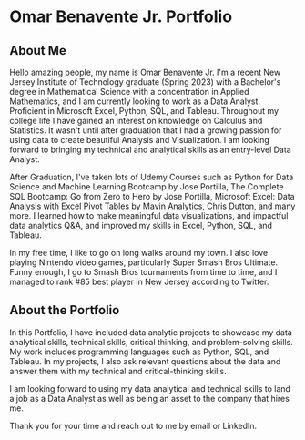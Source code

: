 # Omar Benavente Jr. Portfolio

## About Me

Hello amazing people, my name is Omar Benavente Jr. I'm a recent New Jersey Institute of Technology graduate (Spring 2023) with a Bachelor's degree in Mathematical Science with a concentration in Applied Mathematics, and I am currently looking to work as a Data Analyst. Proficient in Microsoft Excel, Python, SQL, and Tableau. Throughout my college life I have gained an interest on knowledge on Calculus and Statistics. It wasn't until after graduation that I had a growing passion for using data to create beautiful Analysis and Visualization. I am looking forward to bringing my technical and analytical skills as an entry-level Data Analyst.

After Graduation, I've taken lots of Udemy Courses such as Python for Data Science and Machine Learning Bootcamp by Jose Portilla, The Complete SQL Bootcamp: Go from Zero to Hero by Jose Portilla, Microsoft Excel: Data Analysis with Excel Pivot Tables by Mavin Analytics, Chris Dutton, and many more. I learned how to make meaningful data visualizations, and impactful data analytics Q&A, and improved my skills in Excel, Python, SQL, and Tableau.

In my free time, I like to go on long walks around my town.  I also love playing Nintendo video games, particularly Super Smash Bros Ultimate.  Funny enough, I go to Smash Bros tournaments from time to time, and I managed to rank #85 best player in New Jersey according to Twitter. 

## About the Portfolio

In this Portfolio, I have included data analytic projects to showcase my data analytical skills, technical skills, critical thinking, and problem-solving skills. My work includes programming languages such as Python, SQL, and Tableau. In my projects, I also ask relevant questions about the data and answer them with my technical and critical-thinking skills.

I am looking forward to using my data analytical and technical skills to land a job as a Data Analyst as well as being an asset to the company that hires me.

Thank you for your time and reach out to me by email or LinkedIn.
